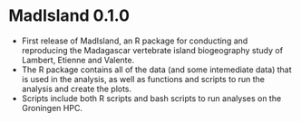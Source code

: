 # MadIsland 0.1.0

* First release of MadIsland, an R package for conducting and reproducing the Madagascar vertebrate island biogeography study of Lambert, Etienne and Valente.
* The R package contains all of the data (and some intemediate data) that is used in the analysis, as well as functions and scripts to run the analysis and create the plots.
* Scripts include both R scripts and bash scripts to run analyses on the Groningen HPC.
